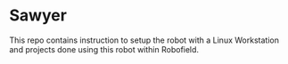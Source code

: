 # Sawyer
This repo contains instruction to setup the robot with a Linux Workstation and projects done using this robot within Robofield.
